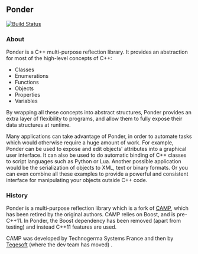 
Ponder
------

[![Build Status](https://travis-ci.org/billyquith/camp.svg)](https://travis-ci.org/billyquith/camp)

### About

Ponder is a C++ multi-purpose reflection library. It provides an abstraction for most
of the high-level concepts of C++:

- Classes
- Enumerations
- Functions
- Objects
- Properties
- Variables

By wrapping all these concepts into abstract structures, Ponder provides an extra layer of
flexibility to programs, and allow them to fully expose their data structures at runtime.

Many applications can take advantage of Ponder, in order to automate tasks which would
otherwise require a huge amount of work. For example, Ponder can be used to expose and edit
objects' attributes into a graphical user interface. It can also be used to do
automatic binding of C++ classes to script languages such as Python or Lua.
Another possible application would be the serialization of objects to XML, text or
binary formats. Or you can even combine all these examples to provide a powerful
and consistent interface for manipulating your objects outside C++ code.

### History

Ponder is a multi-purpose reflection library which is a fork of [CAMP][2], which has been
retired by the original authors. CAMP relies on Boost, and is pre-C++11. In Ponder,
the Boost dependency has been removed (apart from testing) and instead C++11 features
are used.

CAMP was developed by Technogerma Systems France and then by [Tegesoft][1]
(where the dev team has moved) .


[1]: http://www.tegesoft.com
[2]: https://github.com/tegesoft/camp


